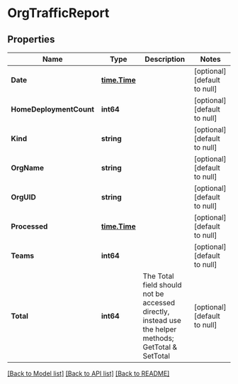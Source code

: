 # OrgTrafficReport

## Properties
Name | Type | Description | Notes
------------ | ------------- | ------------- | -------------
**Date** | [**time.Time**](time.Time.md) |  | [optional] [default to null]
**HomeDeploymentCount** | **int64** |  | [optional] [default to null]
**Kind** | **string** |  | [optional] [default to null]
**OrgName** | **string** |  | [optional] [default to null]
**OrgUID** | **string** |  | [optional] [default to null]
**Processed** | [**time.Time**](time.Time.md) |  | [optional] [default to null]
**Teams** | **int64** |  | [optional] [default to null]
**Total** | **int64** | The Total field should not be accessed directly, instead use the helper methods; GetTotal &amp; SetTotal | [optional] [default to null]

[[Back to Model list]](../README.md#documentation-for-models) [[Back to API list]](../README.md#documentation-for-api-endpoints) [[Back to README]](../README.md)

